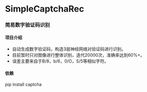 # SimpleCaptchaRec
### 简易数字验证码识别
#### 项目介绍
* 自动生成数字验证码，构造3层神经网络对验证码进行识别。
* 目前暂时只对图像进行整体识别，迭代20000次，准确率达到60%+。
* 误差主要来自于B/8，b/6，0/O，S/5等相似字符。

#### 依赖
pip install captcha